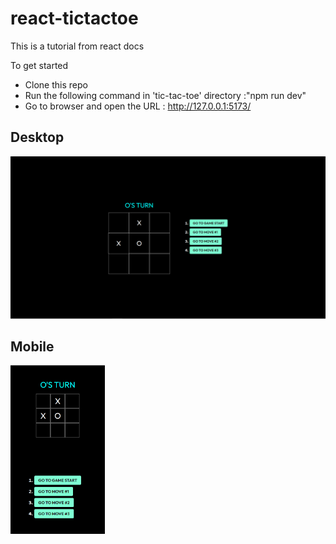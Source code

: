 # react-tictactoe
This is a tutorial from react docs 


To get started
 - Clone this repo
 - Run the following command in 'tic-tac-toe' directory :"npm run dev"
 - Go to browser and open the URL : http://127.0.0.1:5173/

## Desktop
![full screen desktop](https://raw.githubusercontent.com/jahnav-sannapureddy/react-tictactoe/main/tic-tac-toe/public/assets/full%20screen.png)

## Mobile
<img alt="mobile" src="https://raw.githubusercontent.com/jahnav-sannapureddy/react-tictactoe/main/tic-tac-toe/public/assets/mobile.png" style="width:30%;">
